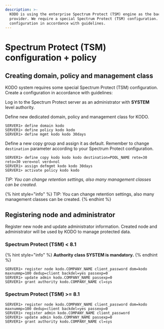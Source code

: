 ```yaml
---
description: >-
  KODO is using the enterprise Spectrum Protect (TSM) engine as the backup
  provider. We require a special Spectrum Protect (TSM) configuration. Create a
  configuration in accordance with guidelines.
---
```


# Spectrum Protect \(TSM\) configuration + policy

## Creating domain, policy and management class

KODO system requires some special Spectrum Protect \(TSM\) configuration. Create a configuration in accordance with guidelines:

Log in to the Spectrum Protect server as an administrator with **SYSTEM** level authority.

Define new dedicated domain, policy and management class for KODO.

```text
SERVER1> define domain kodo
SERVER1> define policy kodo kodo
SERVER1> define mgmt kodo kodo 30days
```

Define a new copy group and assign it as default. Remember to change `destination` parameter according to your Spectrum Protect configuration.

```text
SERVER1> define copy kodo kodo kodo destination=POOL_NAME rete=30 reto=30 vere=nol verd=nol 
SERVER1> assign defmgmt kodo kodo 30days
SERVER1> activate policy kodo kodo
```

_TIP: You can change retention settings, also many management classes can be created._

{% hint style="info" %}
TIP: You can change retention settings, also many management classes can be created.
{% endhint %}

## Registering node and administrator

Register new node and update administrator information. Created node and administrator will be used by KODO to manage protected data.

### **Spectrum Protect \(TSM\) &lt; 8.1**

{% hint style="info" %}
**Authority class SYSTEM is mandatory.**
{% endhint %}

```text
SERVER1> register node kodo.COMPANY_NAME client_password dom=kodo maxnummp=100 dedup=client backdel=yes passexp=0
SERVER1> update admin kodo.COMPANY_NAME passexp=0
SERVER1> grant authority kodo.COMPANY_NAME cl=sys
```

### **Spectrum Protect \(TSM\) &gt;= 8.1**

```text
SERVER1> register node kodo.COMPANY_NAME client_password dom=kodo maxnummp=100 dedup=client backdel=yes passexp=0
SERVER1> register admin kodo.COMPANY_NAME client_password
SERVER1> update admin kodo.COMPANY_NAME passexp=0
SERVER1> grant authority kodo.COMPANY_NAME cl=sys
```

